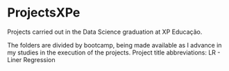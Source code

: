 # ProjectsXPe
Projects carried out in the Data Science graduation at XP Educação.

The folders are divided by bootcamp, being made available as I advance in my studies in the execution of the projects.
Project title abbreviations:
LR - Liner Regression
